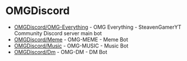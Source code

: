 # OMGDiscord

- [OMGDiscord/OMG-Everything](https://github.com/OMGDiscord/OMG-Everything) - OMG Everything - SteavenGamerYT Community Discord server main bot
- [OMGDiscord/Meme](https://github.com/OMGDiscord/Meme) - OMG-MEME - Meme Bot
- [OMGDiscord/Music](https://github.com/OMGDiscord/Music) - OMG-MUSIC - Music Bot
- [OMGDiscord/Dm](https://github.com/OMGDiscord/DM) - OMG-DM - DM Bot
